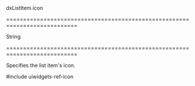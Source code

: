 <!--id-->dxListItem.icon<!--/id-->
===========================================================================
<!--type-->String<!--/type-->
===========================================================================

<!--shortDescription-->
Specifies the list item's icon.
<!--/shortDescription-->

<!--fullDescription-->
#include uiwidgets-ref-icon
<!--/fullDescription-->